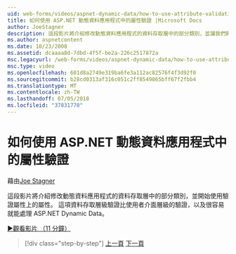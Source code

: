 ```yaml
---
uid: web-forms/videos/aspnet-dynamic-data/how-to-use-attribute-validation-in-aspnet-dynamic-data-applications
title: 如何使用 ASP.NET 動態資料應用程式中的屬性驗證 |Microsoft Docs
author: JoeStagner
description: 這段影片將介紹修改動態資料應用程式的資料存取層中的部分類別，並讓我們開始著手使用屬性焦 o...
ms.author: aspnetcontent
ms.date: 10/23/2008
ms.assetid: dcaaaa8d-7dbd-4f5f-be2a-226c2517872a
msc.legacyurl: /web-forms/videos/aspnet-dynamic-data/how-to-use-attribute-validation-in-aspnet-dynamic-data-applications
msc.type: video
ms.openlocfilehash: 601d8a2749e319ba6fe3a112ac82576f4f3d92f0
ms.sourcegitcommit: b28cd0313af316c051c2ff8549865bff67f2fbb4
ms.translationtype: MT
ms.contentlocale: zh-TW
ms.lasthandoff: 07/05/2018
ms.locfileid: "37831770"
---
```

<a name="how-to-use-attribute-validation-in-aspnet-dynamic-data-applications"></a>如何使用 ASP.NET 動態資料應用程式中的屬性驗證
====================
藉由[Joe Stagner](https://github.com/JoeStagner)

這段影片將介紹修改動態資料應用程式的資料存取層中的部分類別，並開始使用驗證屬性上的屬性。 這項資料存取層級驗證比使用者介面層級的驗證，以及很容易就能處理 ASP.NET Dynamic Data。

[&#9654;觀看影片 （11 分鐘）](https://channel9.msdn.com/Blogs/ASP-NET-Site-Videos/how-to-use-attribute-validation-in-aspnet-dynamic-data-applications)

> [!div class="step-by-step"]
> [上一頁](how-to-enable-table-specific-routing-in-dynamic-data-applications.md)
> [下一頁](how-to-implement-custom-field-validation-with-imperative-logic-in-vb-or-c.md)
